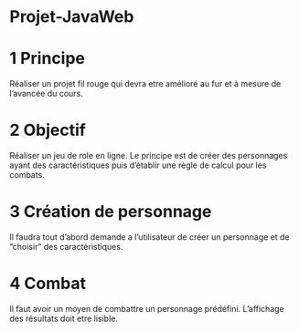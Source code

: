 # Projet-JavaWeb
# 1 Principe

Réaliser un projet fil rouge qui devra etre amélioré au fur et à mesure
de l’avancée du cours.

# 2 Objectif

Réaliser un jeu de role en ligne. Le principe est de créer des personnages
ayant des caractéristiques puis d’établir une règle de calcul pour les combats.

# 3 Création de personnage
Il faudra tout d’abord demande a l’utilisateur de créer un personnage et de ”choisir”
des caractéristiques.

# 4 Combat
Il faut avoir un moyen de combattre un personnage prédéfini. L’affichage des
résultats doit etre lisible.
